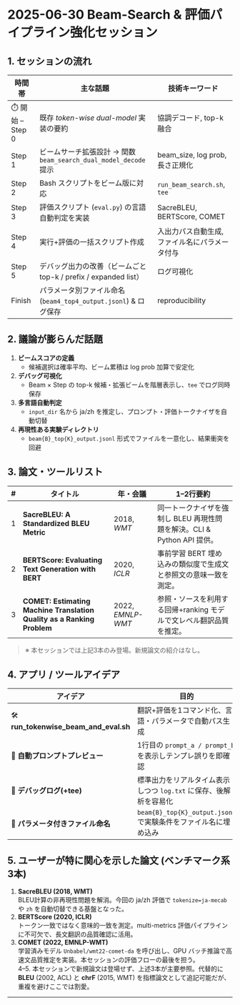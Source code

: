 # 2025-06-30 Beam-Search & 評価パイプライン強化セッション

## 1. セッションの流れ
| 時間帯 | 主な話題 | 技術キーワード |
|--------|----------|----------------|
| ⏱️ 開始 – Step 0 | 既存 *token-wise dual-model* 実装の要約 | 協調デコード, top-k 融合 |
| Step 1 | ビームサーチ拡張設計 → 関数 `beam_search_dual_model_decode` 提示 | beam_size, log prob, 長さ正規化 |
| Step 2 | Bash スクリプトをビーム版に対応 | `run_beam_search.sh`, `tee` |
| Step 3 | 評価スクリプト (`eval.py`) の言語自動判定を実装 | SacreBLEU, BERTScore, COMET |
| Step 4 | 実行+評価の一括スクリプト作成 | 入出力パス自動生成, ファイル名にパラメータ付与 |
| Step 5 | デバッグ出力の改善（ビームごと top-k / prefix / expanded list） | ログ可視化 |
| Finish | パラメータ別ファイル命名 (`beam4_top4_output.jsonl`) & ログ保存 | reproducibility |

## 2. 議論が膨らんだ話題
1. **ビームスコアの定義**  
   - 候補選択は確率平均、ビーム累積は log prob 加算で安定化  
2. **デバッグ可視化**  
   - Beam × Step の top-k 候補・拡張ビームを階層表示し、`tee` でログ同時保存  
3. **多言語自動判定**  
   - `input_dir` 名から ja/zh を推定し、プロンプト・評価トークナイザを自動切替  
4. **再現性ある実験ディレクトリ**  
   - `beam{B}_top{K}_output.jsonl` 形式でファイルを一意化し、結果衝突を回避  

## 3. 論文・ツールリスト
| # | タイトル | 年・会議 | 1–2行要約 |
|---|----------|---------|-----------|
| 1 | **SacreBLEU: A Standardized BLEU Metric** | 2018, *WMT* | 同一トークナイザを強制し BLEU 再現性問題を解決。CLI & Python API 提供。 |
| 2 | **BERTScore: Evaluating Text Generation with BERT** | 2020, *ICLR* | 事前学習 BERT 埋め込みの類似度で生成文と参照文の意味一致を測定。 |
| 3 | **COMET: Estimating Machine Translation Quality as a Ranking Problem** | 2022, *EMNLP-WMT* | 参照・ソースを利用する回帰+ranking モデルで文レベル翻訳品質を推定。 |
> ※ 本セッションでは上記3本のみ登場。新規論文の紹介はなし。

## 4. アプリ / ツールアイデア
| アイデア | 目的 |
|----------|------|
| 🛠 **run_tokenwise_beam_and_eval.sh** | 翻訳+評価を1コマンド化、言語・パラメータで自動パス生成 |
| 📑 **自動プロンプトプレビュー** | 1行目の `prompt_a / prompt_b` を表示しテンプレ誤りを即確認 |
| 📄 **デバッグログ(+tee)** | 標準出力をリアルタイム表示しつつ `log.txt` に保存、後解析を容易化 |
| 📂 **パラメータ付きファイル命名** | `beam{B}_top{K}_output.jsonl` で実験条件をファイル名に埋め込み |

## 5. ユーザーが特に関心を示した論文 (ベンチマーク系 3本)
1. **SacreBLEU (2018, WMT)**  
   BLEU計算の非再現性問題を解消。今回の ja/zh 評価で `tokenize=ja-mecab` や `zh` を自動切替できる基盤となった。  
2. **BERTScore (2020, ICLR)**  
   トークン一致ではなく意味的一致を測定。multi-metrics 評価パイプラインに不可欠で、長文翻訳の品質確認に活用。  
3. **COMET (2022, EMNLP-WMT)**  
   学習済みモデル `Unbabel/wmt22-comet-da` を呼び出し、GPU バッチ推論で高速文品質推定を実装。本セッションの評価フローの最後を担う。  
4–5. 本セッションで新規論文は登場せず、上述3本が主要参照。代替的に **BLEU** (2002, ACL) と **chrF** (2015, WMT) を指標論文として追記可能だが、重複を避けここでは割愛。

---

